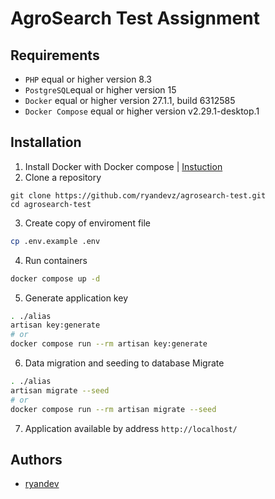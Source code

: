 # AgroSearch Test Assignment

## Requirements
- `PHP` equal or higher version 8.3
- `PostgreSQL`equal or higher version 15
- `Docker` equal or higher version 27.1.1, build 6312585
- `Docker Compose` equal or higher version v2.29.1-desktop.1

## Installation
1. Install Docker with Docker compose | [Instuction](https://docs.docker.com/engine/install/)
2. Clone a repository
```
git clone https://github.com/ryandevz/agrosearch-test.git
cd agrosearch-test
```
3. Create copy of enviroment file
```bash
cp .env.example .env
```
4. Run containers
```bash
docker compose up -d
```
5. Generate application key
```bash
. ./alias
artisan key:generate
# or 
docker compose run --rm artisan key:generate
```

6. Data migration and seeding to database
Migrate
```bash
. ./alias
artisan migrate --seed
# or 
docker compose run --rm artisan migrate --seed
```

7. Application available by address `http://localhost/`

## Authors
- [ryandev](https://github.com/ryandevz)